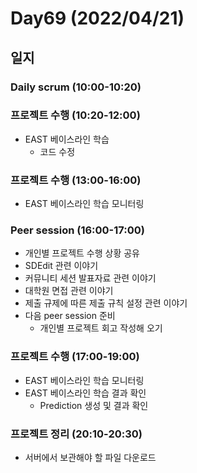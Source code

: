 # Day69 (2022/04/21)

## 일지

### Daily scrum (10:00-10:20)

### 프로젝트 수행 (10:20-12:00)

  * EAST 베이스라인 학습
    * 코드 수정

### 프로젝트 수행 (13:00-16:00)

  * EAST 베이스라인 학습 모니터링

### Peer session (16:00-17:00)

  * 개인별 프로젝트 수행 상황 공유
  * SDEdit 관련 이야기
  * 커뮤니티 세션 발표자료 관련 이야기
  * 대학원 면접 관련 이야기
  * 제출 규제에 따른 제출 규칙 설정 관련 이야기
  * 다음 peer session 준비
    * 개인별 프로젝트 회고 작성해 오기

### 프로젝트 수행 (17:00-19:00)

  * EAST 베이스라인 학습 모니터링
  * EAST 베이스라인 학습 결과 확인
    * Prediction 생성 및 결과 확인

### 프로젝트 정리 (20:10-20:30)

  * 서버에서 보관해야 할 파일 다운로드

